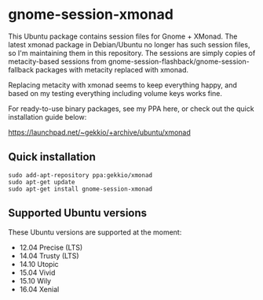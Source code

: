 gnome-session-xmonad
====================

This Ubuntu package contains session files for Gnome + XMonad.  The latest
xmonad package in Debian/Ubuntu no longer has such session files, so I'm
maintaining them in this repository. The sessions are simply copies of
metacity-based sessions from gnome-session-flashback/gnome-session-fallback
packages with metacity replaced with xmonad.

Replacing metacity with xmonad seems to keep everything happy, and based on my
testing everything including volume keys works fine.

For ready-to-use binary packages, see my PPA here, or check out the quick
installation guide below:

https://launchpad.net/~gekkio/+archive/ubuntu/xmonad

Quick installation
------------------

    sudo add-apt-repository ppa:gekkio/xmonad
    sudo apt-get update
    sudo apt-get install gnome-session-xmonad

Supported Ubuntu versions
-------------------------

These Ubuntu versions are supported at the moment:

+ 12.04 Precise (LTS)
+ 14.04 Trusty (LTS)
+ 14.10 Utopic
+ 15.04 Vivid
+ 15.10 Wily
+ 16.04 Xenial
